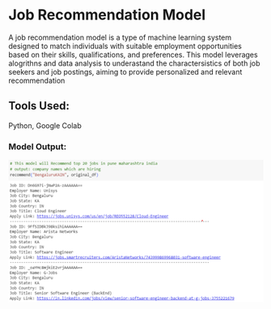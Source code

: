 # Job Recommendation Model

A job recommendation model is a type of machine learning system designed to match individuals with suitable employment opportunities based on their skills, qualifications, and preferences.
This model leverages alogrithns and data analysis to underastand the charactersistics of both job seekers and job postings, aiming to provide personalized and relevant recommendation

## Tools Used:

Python, Google Colab 

### Model Output: 
<img src="https://github.com/a-jinkya18/JobRecommendationModel/blob/main/ModelOutput.png" />
